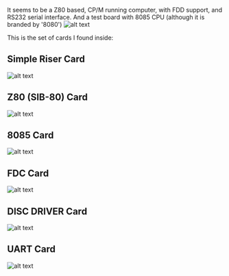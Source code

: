 It seems to be a Z80 based, CP/M running computer, with FDD support, and RS232 serial interface. And a test board with 8085 CPU (although it is branded by '8080')
![alt text](https://github.com/RetroNora/Polish_8080_Designer-Kit/blob/main/PICS/cage_front.jpg)

This is the set of cards I found inside:

## Simple Riser Card
![alt text](https://github.com/RetroNora/Polish_8080_Designer-Kit/blob/main/PICS/riser_top.jpg)


## Z80 (SIB-80) Card
![alt text](https://github.com/RetroNora/Polish_8080_Designer-Kit/blob/main/PICS/z80_top.jpg)


## 8085 Card
![alt text](https://github.com/RetroNora/Polish_8080_Designer-Kit/blob/main/PICS/8085_top.jpg)


## FDC Card
![alt text](https://github.com/RetroNora/Polish_8080_Designer-Kit/blob/main/PICS/FDC_top.jpg)


## DISC DRIVER Card
![alt text](https://github.com/RetroNora/Polish_8080_Designer-Kit/blob/main/PICS/DISC_DRIVER_top.jpg)


## UART Card
![alt text](https://github.com/RetroNora/Polish_8080_Designer-Kit/blob/main/PICS/UART_top.jpg)
